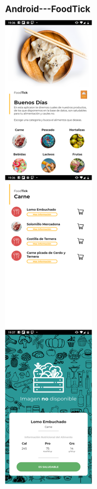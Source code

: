 # Android---FoodTick
<img src="RES-DOCS/home.png" width="280"/> <img src="RES-DOCS/list.PNG" width="280" /> <img src="RES-DOCS/produ.PNG" width="280"/> 

